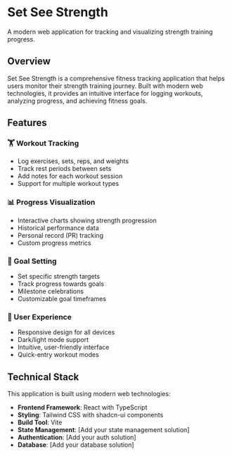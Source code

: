 # Set See Strength

A modern web application for tracking and visualizing strength training progress.

## Overview

Set See Strength is a comprehensive fitness tracking application that helps users monitor their strength training journey. Built with modern web technologies, it provides an intuitive interface for logging workouts, analyzing progress, and achieving fitness goals.

## Features

### 🏋️ Workout Tracking
- Log exercises, sets, reps, and weights
- Track rest periods between sets
- Add notes for each workout session
- Support for multiple workout types

### 📊 Progress Visualization
- Interactive charts showing strength progression
- Historical performance data
- Personal record (PR) tracking
- Custom progress metrics

### 🎯 Goal Setting
- Set specific strength targets
- Track progress towards goals
- Milestone celebrations
- Customizable goal timeframes

### 📱 User Experience
- Responsive design for all devices
- Dark/light mode support
- Intuitive, user-friendly interface
- Quick-entry workout modes

## Technical Stack

This application is built using modern web technologies:

- **Frontend Framework**: React with TypeScript
- **Styling**: Tailwind CSS with shadcn-ui components
- **Build Tool**: Vite
- **State Management**: [Add your state management solution]
- **Authentication**: [Add your auth solution]
- **Database**: [Add your database solution]
